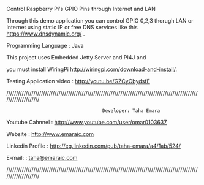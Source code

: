 Control Raspberry Pi's GPIO Pins through Internet and LAN 

Through this demo application you can control GPIO 0,2,3 thorugh LAN or Internet using static IP or free DNS services like this  https://www.dnsdynamic.org/ .

Programming Language : Java

This project uses Embedded Jetty Server and PI4J and 


you must install WiringPi http://wiringpi.com/download-and-install/.



Testing Application video : http://youtu.be/GZCyObydsfE


 
 ////////////////////////////////////////////////////////////////////////////////////////////////////////////////////

                                       Developer: Taha Emara


   Youtube Cahnnel  :  http://www.youtube.com/user/omar0103637

   Website          : http://www.emaraic.com
   
   Linkedin Profile :  http://eg.linkedin.com/pub/taha-emara/a4/1ab/524/

   E-mail:          :  taha@emaraic.com

////////////////////////////////////////////////////////////////////////////////////////////////////////////////////
